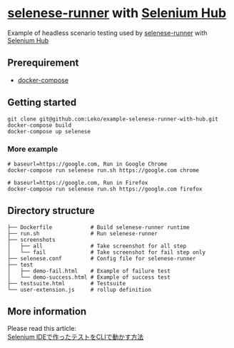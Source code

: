
# [selenese-runner](https://github.com/vmi/selenese-runner-java) with [Selenium Hub](https://hub.docker.com/r/selenium/hub/)

Example of headless scenario testing used by [selenese-runner](https://github.com/vmi/selenese-runner-java) with [Selenium Hub](https://hub.docker.com/r/selenium/hub/)

## Prerequirement
- [docker-compose](https://docs.docker.com/compose/install/)

## Getting started

```
git clone git@github.com:Leko/example-selenese-runner-with-hub.git
docker-compose build
docker-compose up selenese
```

### More example
```
# baseurl=https://google.com, Run in Google Chrome
docker-compose run selenese run.sh https://google.com chrome

# baseurl=https://google.com, Run in Firefox
docker-compose run selenese run.sh https://google.com firefox
```

## Directory structure
```
├── Dockerfile            # Build selenese-runner runtime
├── run.sh                # Run selenese-runner
├── screenshots
│   ├── all               # Take screenshot for all step
│   └── fail              # Take screenshot for fail step only
├── selenese.conf         # Config file for selenese-runner
├── test
│   ├── demo-fail.html    # Example of failure test
│   └── demo-success.html # Example of success test
├── testsuite.html        # Testsuite
└── user-extension.js     # rollup definition
```

## More information

Please read this article:  
[Selenium IDEで作ったテストをCLIで動かす方法](http://leko.jp/archives/908)
